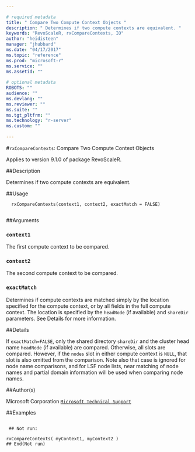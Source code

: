```yaml
--- 
 
# required metadata 
title: " Compare Two Compute Context Objects " 
description: " Determines if two compute contexts are equivalent. " 
keywords: "RevoScaleR, rxCompareContexts, IO" 
author: "heidisteen" 
manager: "jhubbard" 
ms.date: "04/17/2017" 
ms.topic: "reference" 
ms.prod: "microsoft-r" 
ms.service: "" 
ms.assetid: "" 
 
# optional metadata 
ROBOTS: "" 
audience: "" 
ms.devlang: "" 
ms.reviewer: "" 
ms.suite: "" 
ms.tgt_pltfrm: "" 
ms.technology: "r-server" 
ms.custom: "" 
 
--- 
```

 
 
 #`rxCompareContexts`:  Compare Two Compute Context Objects 

 Applies to version 9.1.0 of package RevoScaleR.
 
 ##Description
 
Determines if two compute contexts are equivalent.
 
 
 
 ##Usage

```   
  rxCompareContexts(context1, context2, exactMatch = FALSE)
 
```
 
 
 ##Arguments

   
  
 ### `context1`
 The first compute context to be compared. 
  
  
 ### `context2`
 The second compute context to be compared. 
  
  
 ### `exactMatch`
 Determines if compute contexts are matched simply by the location specified for the compute context, or by all fields in the full compute context. The location is specified by the `headNode` (if available) and `shareDir` parameters. See Details for more information. 
  
 
 
 
 ##Details
 
If `exactMatch=FALSE`, only the shared directory `shareDir` and the cluster 
head name `headNode` (if available) are compared.  Otherwise, all slots are compared. However, if the
`nodes` slot in either compute context is `NULL`, that slot is also
omitted from the comparison.  Note also that case is ignored for node name comparisons, and for LSF node lists, 
near matching of node names and partial domain information will be used when comparing node names.
 
 
 ##Author(s)
 
Microsoft Corporation [`Microsoft Technical Support`](https://go.microsoft.com/fwlink/?LinkID=698556&clcid=0x409)

 
 
 ##Examples

 ```
   
  ## Not run:
 
rxCompareContexts( myContext1, myContext2 )
 ## End(Not run) 
  
 
```
 
 
